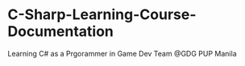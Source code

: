 # C-Sharp-Learning-Course-Documentation
 Learning C# as a Prgorammer in Game Dev Team @GDG PUP Manila
